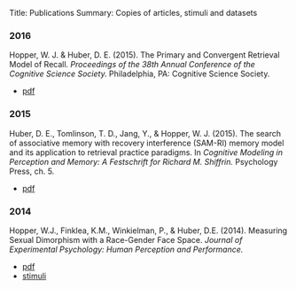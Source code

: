 Title: Publications
Summary: Copies of articles, stimuli and datasets

### 2016
Hopper, W. J.  & Huber, D. E. (2015).
The Primary and Convergent Retrieval Model of Recall.
*Proceedings of the 38th Annual Conference of the Cognitive Science Society.* Philadelphia, PA: Cognitive Science Society.

-   [pdf]({filename}/pub/huber_shiffrin_festschrift.pdf)

### 2015
Huber, D. E., Tomlinson, T. D., Jang, Y., & Hopper, W. J. (2015).
The search of associative memory with recovery interference (SAM-RI) memory model and its application to retrieval practice paradigms.
In *Cognitive Modeling in Perception and Memory: A Festschrift for Richard M. Shiffrin.* Psychology Press, ch. 5.

-   [pdf]({filename}/pub/huber_shiffrin_festschrift.pdf)

### 2014

Hopper, W.J., Finklea, K.M., Winkielman, P., & Huber, D.E. (2014).
Measuring Sexual Dimorphism with a Race-Gender Face Space.
*Journal of Experimental Psychology: Human Perception and Performance.*

-   [pdf]({filename}/pub/2014facespace.pdf)
-   [stimuli]({filename}/pub/faces.zip)
